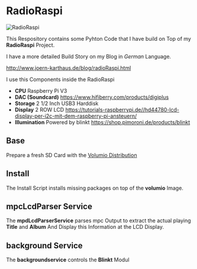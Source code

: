 # RadioRaspi

![RadioRaspi](http://www.joern-karthaus.de/blog/img/radio/radio7.jpg)

This Respository contains some Pyhton Code that I have build on Top of my **RadioRaspi** 
Project.

I have a more detailed Build Story on my Blog in *German* Language.

http://www.joern-karthaus.de/blog/radioRaspi.html

I use this Components inside the RadioRaspi

* **CPU** Raspberry Pi V3
* **DAC (Soundcard)** https://www.hifiberry.com/products/digiplus
* **Storage** 2 1/2 Inch USB3 Harddisk
* **Display** 2 ROW LCD https://tutorials-raspberrypi.de//hd44780-lcd-display-per-i2c-mit-dem-raspberry-pi-ansteuern/
* **Illumination** Powered by blinkt https://shop.pimoroni.de/products/blinkt

## Base
Prepare a fresh SD Card with the [Volumio Distribution](https://volumio.org/get-started/)

## Install
The Install Script installs missing packages on top of the **volumio** Image.

## mpcLcdParser Service
The **mpdLcdParserService** parses mpc Output to extract the actual playing **Title** and **Album**
And Display this Information at the LCD Display.

## background Service
The **backgroundservice** controls the **Blinkt** Modul

